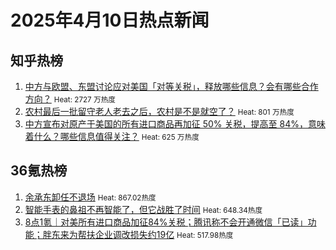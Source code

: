# 2025年4月10日热点新闻

## 知乎热榜
1. [中方与欧盟、东盟讨论应对美国「对等关税」，释放哪些信息？会有哪些合作方向？](https://www.zhihu.com/question/1893583518770131194) <small>Heat: 2727 万热度</small>
2. [农村最后一批留守老人老去之后，农村是不是就空了？](https://www.zhihu.com/question/367018216) <small>Heat: 801 万热度</small>
3. [中方宣布对原产于美国的所有进口商品再加征 50% 关税，提高至 84%，意味着什么？哪些信息值得关注？](https://www.zhihu.com/question/1893377741723775811) <small>Heat: 625 万热度</small>

## 36氪热榜
1. [余承东卸任不退场](https://36kr.com/p/3242702971944580) <small>Heat: 867.02热度</small>
2. [智能手表的鼻祖不再智能了，但它战胜了时间](https://36kr.com/p/3242739067305991) <small>Heat: 648.34热度</small>
3. [8点1氪｜对美所有进口商品加征84%关税；腾讯称不会开通微信「已读」功能；胖东来为帮扶企业调改损失约19亿](https://36kr.com/p/3243554300804736) <small>Heat: 517.98热度</small>
